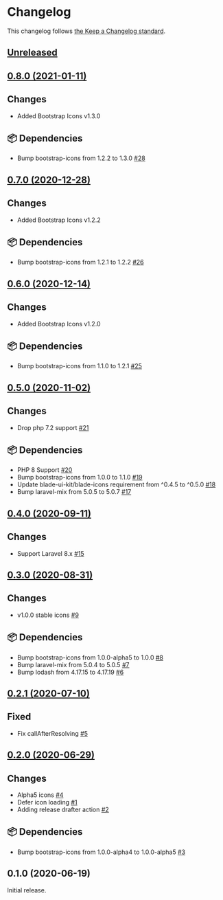 # Changelog

This changelog follows [the Keep a Changelog standard](https://keepachangelog.com).

## [Unreleased](https://github.com/davidhsianturi/blade-bootstrap-icons/compare/master...v0.8.0)

## [0.8.0 (2021-01-11)](https://github.com/davidhsianturi/blade-bootstrap-icons/compare/v0.7.0...v0.8.0)

## Changes

- Added Bootstrap Icons v1.3.0 

## 📦 Dependencies

- Bump bootstrap-icons from 1.2.2 to 1.3.0 [#28](https://github.com/davidhsianturi/blade-bootstrap-icons/pull/28)

## [0.7.0 (2020-12-28)](https://github.com/davidhsianturi/blade-bootstrap-icons/compare/v0.6.0...v0.7.0)

## Changes

- Added Bootstrap Icons v1.2.2 

## 📦 Dependencies

- Bump bootstrap-icons from 1.2.1 to 1.2.2 [#26](https://github.com/davidhsianturi/blade-bootstrap-icons/pull/25)


## [0.6.0 (2020-12-14)](https://github.com/davidhsianturi/blade-bootstrap-icons/compare/v0.5.0...v0.6.0)

## Changes

- Added Bootstrap Icons v1.2.0 

## 📦 Dependencies

- Bump bootstrap-icons from 1.1.0 to 1.2.1 [#25](https://github.com/davidhsianturi/blade-bootstrap-icons/pull/25)


## [0.5.0 (2020-11-02)](https://github.com/davidhsianturi/blade-bootstrap-icons/compare/v0.4.0...v0.5.0)

## Changes
- Drop php 7.2 support [#21](https://github.com/davidhsianturi/blade-bootstrap-icons/pull/21)

## 📦 Dependencies
- PHP 8 Support [#20](https://github.com/davidhsianturi/blade-bootstrap-icons/pull/20)
- Bump bootstrap-icons from 1.0.0 to 1.1.0 [#19](https://github.com/davidhsianturi/blade-bootstrap-icons/pull/19)
- Update blade-ui-kit/blade-icons requirement from ^0.4.5 to ^0.5.0 [#18](https://github.com/davidhsianturi/blade-bootstrap-icons/pull/18)
- Bump laravel-mix from 5.0.5 to 5.0.7 [#17](https://github.com/davidhsianturi/blade-bootstrap-icons/pull/17)


## [0.4.0 (2020-09-11)](https://github.com/davidhsianturi/blade-bootstrap-icons/compare/v0.3.0...v0.4.0)

## Changes
- Support Laravel 8.x [#15](https://github.com/davidhsianturi/blade-bootstrap-icons/pull/15)


## [0.3.0 (2020-08-31)](https://github.com/davidhsianturi/blade-bootstrap-icons/compare/v0.2.1...v0.3.0)

## Changes
- v1.0.0 stable icons [#9](https://github.com/davidhsianturi/blade-bootstrap-icons/pull/9)

## 📦 Dependencies
- Bump bootstrap-icons from 1.0.0-alpha5 to 1.0.0 [#8](https://github.com/davidhsianturi/blade-bootstrap-icons/pull/8)
- Bump laravel-mix from 5.0.4 to 5.0.5 [#7](https://github.com/davidhsianturi/blade-bootstrap-icons/pull/7)
- Bump lodash from 4.17.15 to 4.17.19 [#6](https://github.com/davidhsianturi/blade-bootstrap-icons/pull/6)


## [0.2.1 (2020-07-10)](https://github.com/davidhsianturi/blade-bootstrap-icons/compare/v0.2.0...v0.2.1)

## Fixed
- Fix callAfterResolving [#5](https://github.com/davidhsianturi/blade-bootstrap-icons/pull/5)


## [0.2.0 (2020-06-29)](https://github.com/davidhsianturi/blade-bootstrap-icons/compare/0.1.0...v0.2.0)

## Changes
- Alpha5 icons [#4](https://github.com/davidhsianturi/blade-bootstrap-icons/pull/4)
- Defer icon loading [#1](https://github.com/davidhsianturi/blade-bootstrap-icons/pull/1)
- Adding release drafter action [#2](https://github.com/davidhsianturi/blade-bootstrap-icons/pull/2)

## 📦 Dependencies
- Bump bootstrap-icons from 1.0.0-alpha4 to 1.0.0-alpha5 [#3](https://github.com/davidhsianturi/blade-bootstrap-icons/pull/3)


## 0.1.0 (2020-06-19)

Initial release.
